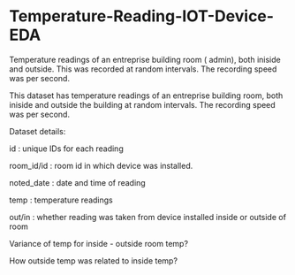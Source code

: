 # Temperature-Reading-IOT-Device-EDA
Temperature readings of an entreprise building room ( admin), both iniside and outside. This was recorded at random intervals. The recording speed was per second.

This dataset has temperature readings of an entreprise building room, both iniside and outside the building at random intervals. The recording speed was per second.

Dataset details:

id : unique IDs for each reading

room_id/id : room id in which device was installed.

noted_date : date and time of reading

temp : temperature readings

out/in : whether reading was taken from device installed inside or outside of room


Variance of temp for inside - outside room temp?

How outside temp was related to inside temp?
